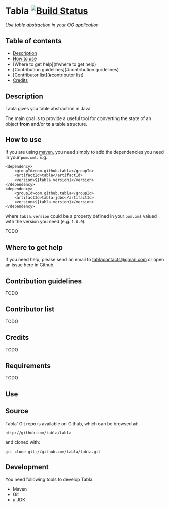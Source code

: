 Tabla [![Build Status](https://travis-ci.org/tabla/tabla.png?branch=master)](https://travis-ci.org/tabla/tabla)
==========

_Use table abstraction in your OO application_

Table of contents
-----------------

* [Description](#description)
* [How to use](#how_to_use)
* [Where to get help](#where to get help)
* [Contribution guidelines](#contribution guidelines)
* [Contributor list](#contributor list)
* [Credits](#credits)

Description
-----------

Tabla gives you table abstraction in Java.

The main goal is to provide a useful tool for converting the state of an object **from** and/or **to** a table structure.


How to use
------------

If you are using [maven](http://maven.apache.org), you need simply to add the dependencies you need in your `pom.xml`. E.g.:

    <dependency>
        <groupId>com.github.tabla</groupId>
        <artifactId>tabla</artifactId>
        <version>${tabla.version}</version>
    </dependency>
    <dependency>
        <groupId>com.github.tabla</groupId>
        <artifactId>tabla-jdbc</artifactId>
        <version>${tabla.version}</version>
    </dependency>

where `tabla.version` could be a property defined in your `pom.xml` valued with the version you need (e.g. `1.0.0`).

TODO

Where to get help
-----------------

If you need help, please send an email to tablacontacts@gmail.com or open an issue here in Github.


Contribution guidelines
-----------------------

TODO


Contributor list
----------------

TODO


Credits
-------

TODO


Requirements
------------

TODO


Use
---



Source
------

Tabla' Git repo is available on Github, which can be browsed at:

    http://github.com/tabla/tabla

and cloned with:

    git clone git://github.com/tabla/tabla.git


Development
-----------

You need following tools to develop Tabla:

* Maven
* Git
* a JDK
